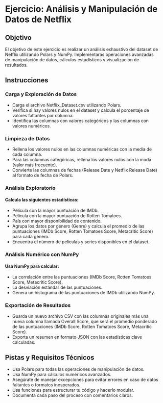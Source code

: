 # Ejercicio: Análisis y Manipulación de Datos de Netflix

## Objetivo
El objetivo de este ejercicio es realizar un análisis exhaustivo del dataset de Netflix utilizando Polars y NumPy. Implementarás operaciones avanzadas de manipulación de datos, cálculos estadísticos y visualización de resultados.

## Instrucciones
### Carga y Exploración de Datos

- Carga el archivo Netflix_Dataset.csv utilizando Polars.
- Verifica si hay valores nulos en el dataset y calcula el porcentaje de valores faltantes por columna.
- Identifica las columnas con valores categóricos y las columnas con valores numéricos.

### Limpieza de Datos

- Rellena los valores nulos en las columnas numéricas con la media de cada columna.
- Para las columnas categóricas, rellena los valores nulos con la moda (valor más frecuente).
- Convierte las columnas de fechas (Release Date y Netflix Release Date) al formato de fecha de Polars.

### Análisis Exploratorio

#### Calcula las siguientes estadísticas:
- Película con la mayor puntuación de IMDb.
- Película con la mayor puntuación de Rotten Tomatoes.
- País con mayor disponibilidad de contenido.
- Agrupa los datos por género (Genre) y calcula el promedio de las puntuaciones (IMDb Score, Rotten Tomatoes Score, Metacritic Score) para cada género.
- Encuentra el número de películas y series disponibles en el dataset.

### Análisis Numérico con NumPy

#### Usa NumPy para calcular:
- La correlación entre las puntuaciones (IMDb Score, Rotten Tomatoes Score, Metacritic Score).
- La desviación estándar de las puntuaciones.
- Genera un histograma de las puntuaciones de IMDb utilizando NumPy.

### Exportación de Resultados

- Guarda un nuevo archivo CSV con las columnas originales más una nueva columna llamada Overall Score, que será el promedio ponderado de las puntuaciones (IMDb Score, Rotten Tomatoes Score, Metacritic Score).
- Exporta un resumen en formato JSON con las estadísticas clave calculadas.

## Pistas y Requisitos Técnicos
- Usa Polars para todas las operaciones de manipulación de datos.
- Usa NumPy para cálculos numéricos avanzados.
- Asegúrate de manejar excepciones para evitar errores en caso de datos faltantes o formatos inesperados.
- Usa funciones para estructurar tu código y hacerlo modular.
- Documenta cada paso del proceso con comentarios claros.


